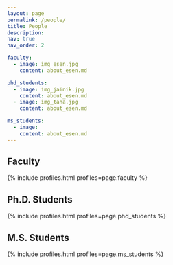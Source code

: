 ```yaml
---
layout: page
permalink: /people/
title: People
description: 
nav: true
nav_order: 2

faculty:
  - image: img_esen.jpg
    content: about_esen.md

phd_students:
  - image: img_jainik.jpg
    content: about_esen.md
  - image: img_taha.jpg
    content: about_esen.md

ms_students:
  - image: 
    content: about_esen.md
---
```


## Faculty

{% include profiles.html profiles=page.faculty %}

## Ph.D. Students

{% include profiles.html profiles=page.phd_students %}

## M.S. Students

{% include profiles.html profiles=page.ms_students %}
